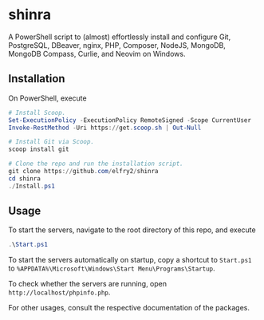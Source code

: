 # shinra
A PowerShell script to (almost) effortlessly install and configure Git, PostgreSQL, DBeaver, nginx, PHP, Composer, NodeJS, MongoDB, MongoDB Compass, Curlie, and Neovim on Windows.

## Installation
On PowerShell, execute
```powershell
# Install Scoop.
Set-ExecutionPolicy -ExecutionPolicy RemoteSigned -Scope CurrentUser
Invoke-RestMethod -Uri https://get.scoop.sh | Out-Null

# Install Git via Scoop.
scoop install git

# Clone the repo and run the installation script.
git clone https://github.com/elfry2/shinra
cd shinra
./Install.ps1
```

## Usage
To start the servers, navigate to the root directory of this repo, and execute
```powershell
.\Start.ps1
```

To start the servers automatically on startup, copy a shortcut to ```Start.ps1``` to ```%APPDATA%\Microsoft\Windows\Start Menu\Programs\Startup```.

To check whether the servers are running, open ```http://localhost/phpinfo.php```.

For other usages, consult the respective documentation of the packages.
